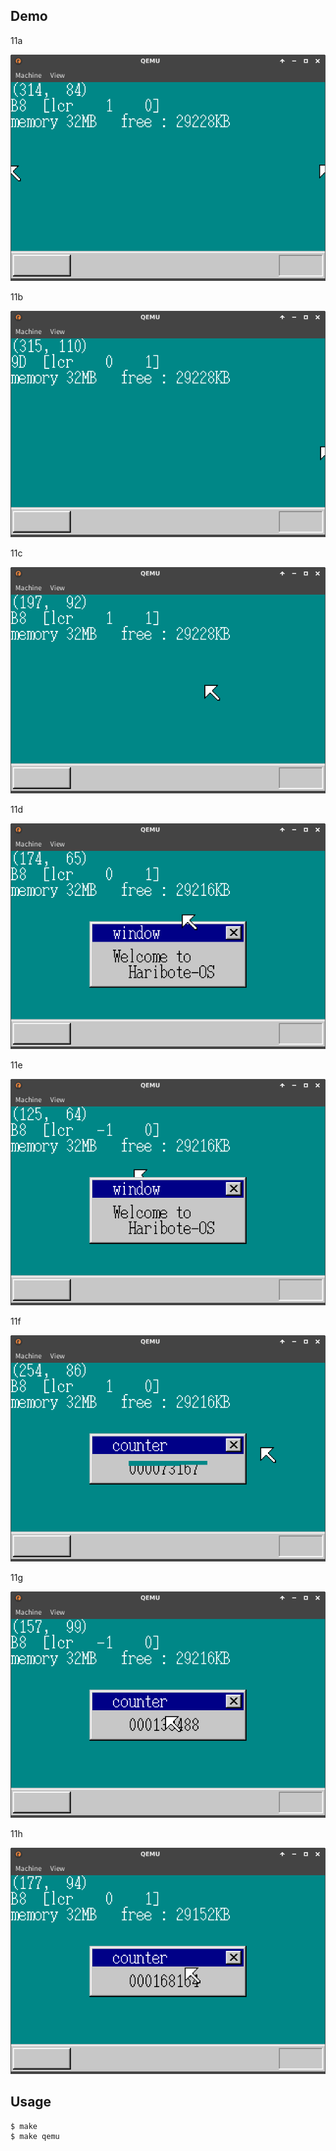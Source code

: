## Demo

11a

![template](https://github.com/watermelon892/OSPractice/blob/master/11/pic/11a.png)

11b

![template](https://github.com/watermelon892/OSPractice/blob/master/11/pic/11b.png)

11c

![template](https://github.com/watermelon892/OSPractice/blob/master/11/pic/11c.png)

11d

![template](https://github.com/watermelon892/OSPractice/blob/master/11/pic/11d.png)

11e

![template](https://github.com/watermelon892/OSPractice/blob/master/11/pic/11e.png)

11f

![template](https://github.com/watermelon892/OSPractice/blob/master/11/pic/11f.png)

11g

![template](https://github.com/watermelon892/OSPractice/blob/master/11/pic/11g.png)

11h

![template](https://github.com/watermelon892/OSPractice/blob/master/11/pic/11h.png)

## Usage

```
$ make
$ make qemu
```
